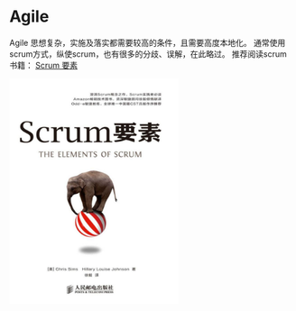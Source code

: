 # Agile

Agile 思想复杂，实施及落实都需要较高的条件，且需要高度本地化。  通常使用scrum方式，纵使scrum，也有很多的分歧、误解，在此略过。
推荐阅读scrum书籍：
[Scrum 要素](https://search.jd.com/Search?keyword=scrum+%e8%a6%81%e7%b4%a0&enc=utf-8)

<img src="./assets/imgs/c5iDDVPrNLUVLA.jpg" alt="scrum 要素" style="width:300px;" />